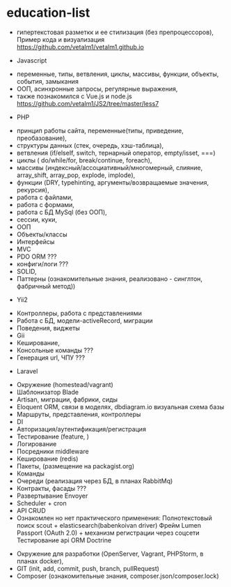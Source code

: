 # education-list

- гипертекстовая разметкк и ее стилизация (без препроцессоров),
Пример кода и визуализация https://github.com/vetalm1/vetalm1.github.io

- Javascript
+ переменные, типы, ветвления, циклы, массивы, функции, объекты, события, замыкания
+ ООП, асинхронные запросы, регулярные выражения,
+ также познакомился с Vue.js и node.js
https://github.com/vetalm1/JS2/tree/master/less7

- PHP
+ принцип работы сайта, переменные(типы, приведение, преобазование),
+ структуры данных (стек, очередь, хэш-таблица),
+ ветвления (if/elseIf, switch, тернарный оператор, empty/isset, ===)
+ циклы ( do/while/for, break/continue, foreach),
+ массивы (индексный/ассоциативный/многомерный, слияние, array_shift, array_pop, explode, implode),
+ функции (DRY, typehinting, аргументы/возвращаемые значения, рекурсия),
+ работа с файлами,
+ работа с формами,
+ работа с БД MySql (без ООП),
+ сессии, куки,
+ ООП
+ Объекты/классы
+ Интерфейсы
+ MVC
+ PDO ORM ???
+ конфиги/логи ???
+ SOLID, 
+ Паттерны (ознакомительные знания, реализовано - синглтон, фабричный метод))

- Yii2
+ Контроллеры, работа с представлениями
+ Работа с БД, модели-activeRecord, миграции
+ Поведения, виджеты
+ Gii
+ Кеширование,
+ Консольные команды ???
+ Генерация url, ЧПУ ???

- Laravel
+ Окружение (homestead/vagrant)
+ Шаблонизатор Blade
+ Artisan, миграции, фабрики, сиды
+ Eloquent ORM, связи в моделях, dbdiagram.io визуальная схема базы
+ Маршруты, представления, контроллеры
+ DI
+ Авторизация/аутентификация/регистрация
+ Тестирование (feature, )
+ Логирование
+ Посредники middleware
+ Кеширование (redis)
+ Пакеты, (размещение на packagist.org)
+ Команды 
+ Очереди (реализация через БД, в планах RabbitMq)
+ Контракты, фасады ???
+ Развертывание Envoyer
+ Scheduler + cron
+ API CRUD
+ Ознакомлен но нет практического применения:
    Полнотекстовый поиск scout + elasticsearch(babenkoivan driver)
    Фрейм Lumen
    Passport (OAuth 2.0) + механизм регистрации через соцсети
    Тестирование api
    ORM Doctrine
    

- Окружение для разработки (OpenServer, Vagrant, PHPStorm, в планах docker),
- GIT (init, add, commit, push, branch, pullRequest)
- Composer (ознакомительные знания, composer.json/composer.lock)
